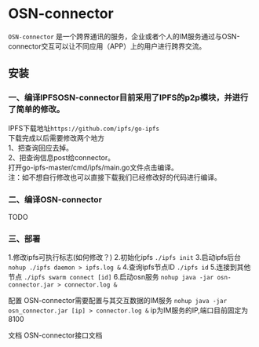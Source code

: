 ﻿# OSN-connector
`OSN-connector` 是一个跨界通讯的服务，企业或者个人的IM服务通过与OSN-connector交互可以让不同应用（APP）上的用户进行跨界交流。
## 安装
### 一、编译IPFSOSN-connector目前采用了IPFS的p2p模块，并进行了简单的修改。  
IPFS下载地址```https://github.com/ipfs/go-ipfs```  
下载完成以后需要修改两个地方  
1、把查询回应去掉。   
2、把查询信息post给connector。   
打开go-ipfs-master/cmd/ipfs/main.go文件点击编译。  
注：如不想自行修改也可以直接下载我们已经修改好的代码进行编译。

### 二、编译OSN-connector
TODO

### 三、部署
1.修改ipfs可执行标志(如何修改？)
2.初始化ipfs 
```./ipfs init```
3.启动ipfs后台 
```nohup ./ipfs daemon > ipfs.log &```
4.查询ipfs节点ID 
```./ipfs id```
5.连接到其他节点 
```./ipfs swarm connect [id]```
6.启动osn服务 
```nohup java -jar osn-connector.jar > connector.log &```

配置
OSN-connector需要配置与其交互数据的IM服务
```nohup java -jar osn_connector.jar [ip] > connector.log &```
ip为IM服务的IP,端口目前固定为8100

文档
OSN-connector接口文档

